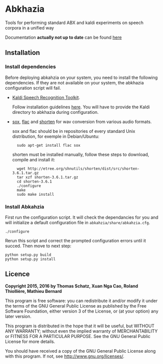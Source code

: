 # Abkhazia

Tools for performing standard ABX and kaldi experiments on speech
corpora in a unified way

Documentation **actually not up to date** can be found
[here](https://github.com/bootphon/abkhazia/wiki)


## Installation

### Install dependencies

Before deploying abkahzia on your system, you need to install the
following dependencies. If they are not available on your system, the
abkhazia configuration script will fail.

* [Kaldi Speech Recognition Toolkit](http://kaldi-asr.org).

	Follow installation guidelines
    [here](http://kaldi-asr.org/doc/install.html). You will have to
    provide the Kaldi directory to abkhazia during configuration.

* [sox](http://sox.sourceforge.net), [flac](http://xiph.org/flac) and
  [shorten](http://etree.org/shnutils/shorten) for wav conversion from
  various audio formats.

	sox and flac should be in repositories of every standard Unix
    distribution, for exemple in Debian/Ubuntu:

    	sudo apt-get install flac sox

   	shorten must be installed manually, follow these steps to
       download, compile and install it:

    	wget http://etree.org/shnutils/shorten/dist/src/shorten-3.6.1.tar.gz
   		tar xzf shorten-3.6.1.tar.gz
   		cd shorten-3.6.1
   		./configure
   		make
   		sudo make install


### Install Abkahzia

First run the configuration script. It will check the dependancies for
you and will initialize a default configuration file in
`abkahzia/share/abkahzia.cfg`.

    ./configure

 Rerun this script and correct the prompted configuration errors until
 it succed. Then move to next step:

    python setup.py build
    python setup.py install


## Licence

**Copyright 2015, 2016 by Thomas Schatz, Xuan Nga Cao, Roland Thiollière, Mathieu Bernard**

This program is free software: you can redistribute it and/or modify
it under the terms of the GNU General Public License as published by
the Free Software Foundation, either version 3 of the License, or
(at your option) any later version.

This program is distributed in the hope that it will be useful,
but WITHOUT ANY WARRANTY; without even the implied warranty of
MERCHANTABILITY or FITNESS FOR A PARTICULAR PURPOSE.  See the
GNU General Public License for more details.

You should have received a copy of the GNU General Public License
along with this program.  If not, see <http://www.gnu.org/licenses/>.
